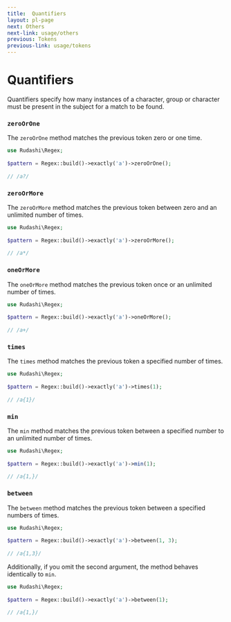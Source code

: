 ```yaml
---
title:  Quantifiers
layout: pl-page
next: Others
next-link: usage/others
previous: Tokens
previous-link: usage/tokens
---
```


# Quantifiers

Quantifiers specify how many instances of a character, group or character must be present in the subject for a match to be found.

### `zeroOrOne`

The `zeroOrOne` method matches the previous token zero or one time.

```php
use Rudashi\Regex;
 
$pattern = Regex::build()->exactly('a')->zeroOrOne();
 
// /a?/
```

### `zeroOrMore`

The `zeroOrMore` method matches the previous token between zero and an unlimited number of times.

```php
use Rudashi\Regex;
 
$pattern = Regex::build()->exactly('a')->zeroOrMore();
 
// /a*/
```

### `oneOrMore`

The `oneOrMore` method matches the previous token once or an unlimited number of times.

```php
use Rudashi\Regex;
 
$pattern = Regex::build()->exactly('a')->oneOrMore();
 
// /a+/
```

### `times`

The `times` method matches the previous token a specified number of times.

```php
use Rudashi\Regex;
 
$pattern = Regex::build()->exactly('a')->times(1);
 
// /a{1}/
```

### `min`

The `min` method matches the previous token between a specified number to an unlimited number of times.

```php
use Rudashi\Regex;
 
$pattern = Regex::build()->exactly('a')->min(1);
 
// /a{1,}/
```

### `between`

The `between` method matches the previous token between a specified numbers of times.

```php
use Rudashi\Regex;
 
$pattern = Regex::build()->exactly('a')->between(1, 3);
 
// /a{1,3}/
```

Additionally, if you omit the second argument, the method behaves identically to `min`.

```php
use Rudashi\Regex;
 
$pattern = Regex::build()->exactly('a')->between(1);
 
// /a{1,}/
```
